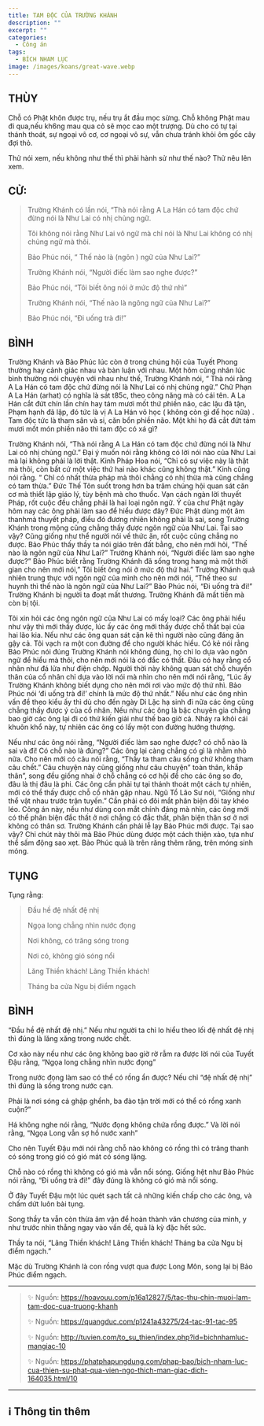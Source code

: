 ```yaml
---
title: TAM ĐỘC CỦA TRƯỜNG KHÁNH
description: ""
excerpt: ""
categories:
  - Công án
tags:
  - BÍCH NHAM LỤC
image: /images/koans/great-wave.webp
---
```


## THÙY

Chỗ có Phật khôn được trụ, nếu trụ ắt đầu mọc sừng. Chỗ không Phật mau đi qua,nếu kh6ng mau qua cỏ sẽ mọc cao một trượng. Dù cho có tự tại thánh thoát, sự ngoại vô cơ, cơ ngoại vô sự, vẫn chưa tránh khỏi ôm gốc cây đợi thỏ. 

Thử nói xem, nếu không như thế thì phải hành sử như thế nào? Thử nêu lên xem.

## CỬ:

> Trường Khánh có lần nói, “Thà nói rằng A La Hán có tam độc chứ đừng nói là Như Lai có nhị chủng ngữ. 
> 
> Tôi không nói rằng Như Lai vô ngữ mà chỉ nói là Như Lai không có nhị chủng ngữ mà thôi.
>
> Bảo Phúc nói, “ Thế nào là (ngôn ) ngữ của Như Lai?” 
>
> Trường Khánh nói, “Người điếc làm sao nghe được?” 
>
> Bảo Phúc nói, “Tôi biết ông nói ở mức độ thứ nhì” 
>
> Trường Khánh nói, “Thế nào là ngông ngữ của Như Lai?” 
>
> Bảo Phúc nói, “Đi uống trà đi!”

## BÌNH

Trường Khánh và Bảo Phúc lúc còn ở trong chúng hội của Tuyết Phong thường hay cảnh giác nhau và bàn luận với nhau. Một hôm cũng nhân lúc bình thường nói chuyện với nhau như thế, Trường Khánh nói, “ Thà nói rằng A La Hán có tam độc chứ đừng nói là Như Lai có nhị chủng ngữ.” Chữ Phạn A La Hán (arhat) có nghĩa là sát t85c, theo công năng mà có cái tên. A La Hán cắt đứt chín lần chín hay tám mươi mốt thứ phiền não, các lậu đã tận, Phạm hạnh đã lập, đó tức là vị A La Hán vô học ( không còn gì để học nữa) . Tam độc tức là tham sân và si, căn bổn phiền não. Một khi họ đã cắt đứt tám mươi mốt món phiền não thì tam độc có xá gì?

Trường Khánh nói, “Thà nói rằng A La Hán có tam độc chứ đừng nói là Như Lai có nhị chủng ngữ.” Đại ý muốn nói rằng không có lời nói nào của Như Lai mà lại không phải là lời thật. Kinh Pháp Hoa nói, “Chỉ có sự việc này là thật mà thôi, còn bất cứ một việc thứ hai nào khác cũng không thật.” Kinh cũng nói rằng. “ Chỉ có nhất thừa pháp mà thôi chẳng có nhị thừa mà cũng chẳng có tam thừa.” Đức Thế Tôn suốt trong hơn ba trăm chúng hội quan sát căn cơ mà thiết lập giáo lý, tùy bệnh mà cho thuốc. Vạn cách ngàn lời thuyết Pháp, rốt cuộc đều chẳng phải là hai loại ngôn ngữ. Ý của chư Phật ngày hôm nay các ông phải làm sao để hiểu được đây? Đức Phật dùng một âm thanhmà thuyết pháp, điều đó đương nhiên không phải là sai, song Trường Khánh trong mộng cũng chẳng thấy được ngôn ngữ của Như Lai. Tại sao vậy? Cũng giống như thể người nói về thức ăn, rốt cuộc cũng chẳng no được. Bảo Phúc thấy thầy ta nói giáo trên đất bằng, cho nên mới hỏi, “Thế nào là ngôn ngữ của Như Lai?” Trường Khánh nói, “Người điếc làm sao nghe được?” Bảo Phúc biết rằng Trường Khánh đã sống trong hang mà một thời gian cho nên mới nói,” Tôi biết ông nói ở mức độ thứ hai.” Trường Khánh quả nhiên trung thực với ngôn ngữ của mình cho nên mới nói, “Thế theo sư huynh thì thế nào là ngôn ngữ của Như Lai?” Bảo Phúc nói, “Đi uống trà đi!” Trường Khánh bị người ta đoạt mất thương. Trường Khánh đã mất tiến mà còn bị tội.

Tôi xin hỏi các ông ngôn ngữ của Như Lai có mấy loại? Các ông phải hiểu như vậy thì mới thấy được, lúc ấy các ông mới thấy được chỗ thất bại của hai lão kia. Nếu như các ông quan sát cặn kẽ thì người nào cũng đáng ăn gậy cả. Tôi vạch ra một con đường để cho người khác hiểu. Có kẻ nói rằng Bảo Phúc nói đúng Trường Khánh nói không đúng, họ chỉ lo dựa vào ngôn ngữ để hiểu mà thôi, cho nên mới nói là có đắc có thất. Đâu có hay rằng cổ nhân như đá lửa như điện chớp. Người thời này không quan sát chỗ chuyển thân của cổ nhân chỉ dựa vào lời nói mà nhìn cho nên mới nói rằng, “Lúc ấy Trường Khánh không biết dụng cho nên mới rơi vào mức độ thứ nhì. Bảo Phúc nói ‘đi uống trà đi!’ chính là mức độ thứ nhất.” Nếu như các ông nhìn vấn đề theo kiểu ấy thì dù cho đến ngày Di Lặc hạ sinh đi nữa các ông cũng chẳng thấy được ý của cổ nhân. Nếu như các ông là bậc chuyên gia chẳng bao giờ các ông lại đi có thứ kiến giải như thế bao giờ cả. Nhảy ra khỏi cái khuôn khổ này, tự nhiên các ông có lấy một con đường hướng thượng.

Nếu như các ông nói rằng, “Người điếc làm sao nghe được? có chỗ nào là sai và đi! Có chỗ nào là đúng?” Các ông lại càng chẳng có gì là nhằm nhò nữa. Cho nên mới có câu nói rằng, “Thầy ta tham câu sống chứ không tham câu chết.” Câu chuyện này cũng giống như câu chuyện” toàn thân, khắp thân”, song đều giống nhai ở chỗ chẳng có cơ hội để cho các ông so đo, đâu là thị đâu là phi. Các ông cần phải tự tại thánh thoát một cách tự nhiên, mới có thể thấy được chỗ cổ nhân gặp nhau. Ngũ Tổ Lão Sư nói, “Giống như thể vật nhau trước trận tuyến.” Cần phải có đôi mắt phân biện đôi tay khéo léo. Công án này, nếu như dùng con mắt chính đáng mà nhìn, các ông mới có thể phân biện đắc thất ở nơi chẳng có đắc thất, phân biện thân sơ ở nơi không có thân sơ. Trường Khánh cần phải lễ lạy Bảo Phúc mới được. Tại sao vậy? Chỉ chút này thôi mà Bảo Phúc dùng được một cách thiện xảo, tựa như thể sấm động sao xẹt. Bảo Phúc quả là trên răng thêm răng, trên móng sinh móng.

## TỤNG

Tụng rằng:

> Đầu hề đệ nhất đệ nhị
>
> Ngọa long chẳng nhìn nước đọng
>
> Nơi không, có trăng sóng trong
>
> Nơi có, không gió sóng nổi
>
> Lăng Thiền khách! Lãng Thiền khách!
>
> Tháng ba cửa Ngu bị điểm ngạch

## BÌNH

“Đầu hề đệ nhất đệ nhị.” Nếu như người ta chỉ lo hiểu theo lối đệ nhất đệ nhị thì đúng là lăng xăng trong nước chết. 

Cơ xảo này nếu như các ông không bao giờ rờ rẫm ra được lời nói của Tuyết Đậu rằng, “Ngọa long chẳng nhìn nước đọng” 

Trong nước đọng làm sao có thể có rồng ẩn được? Nếu chỉ “đệ nhất đệ nhị” thì đúng là sống trong nước cạn. 

Phải là nơi sóng cả ghập ghềnh, ba đào tận trời mới có thể có rồng xanh cuộn?” 

Há không nghe nói rằng, “Nước đọng không chứa rồng được.” Và lời nói rằng, “Ngọa Long vẫn sợ hồ nước xanh” 

Cho nên Tuyết Đậu mới nói rằng chỗ nào không có rồng thì có trăng thanh có sóng trong gió có gió mát có sóng lặng. 

Chỗ nào có rồng thì không có gió mà vẫn nổi sóng. Giống hệt như Bảo Phúc nói rằng, “Đi uống trà đi!” đây đúng là không có gió mà nổi sóng.

Ở đây Tuyết Đậu một lúc quét sạch tất cả những kiến chấp cho các ông, và chấm dứt luôn bài tụng. 

Song thầy ta vẫn còn thừa âm vận để hoàn thành văn chương của mình, y như trước nhìn thẳng ngay vào vấn đề, quả là kỳ đặc hết sức. 

Thầy ta nói, “Lãng Thiền khách! Lãng Thiền khách! Tháng ba cửa Ngu bị điểm ngạch.” 

Mặc dù Trường Khánh là con rồng vượt qua được Long Môn, song lại bị Bảo Phúc điểm ngạch.

<hr class="blog-rule" />

> ✨ Nguồn: https://hoavouu.com/p16a12827/5/tac-thu-chin-muoi-lam-tam-doc-cua-truong-khanh
>
> ✨ Nguồn: https://quangduc.com/p1241a43275/24-tac-91-tac-95
>
> ✨ Nguồn: http://tuvien.com/to_su_thien/index.php?id=bichnhamluc-mangiac-10
>
> ✨ Nguồn: https://phatphapungdung.com/phap-bao/bich-nham-luc-cua-thien-su-phat-qua-vien-ngo-thich-man-giac-dich-164035.html/10

<hr class="blog-rule" />

## ℹ️ Thông tin thêm

[^1]: ⭐️ 
